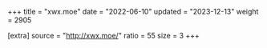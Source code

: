 +++
title = "xwx.moe"
date = "2022-06-10"
updated = "2023-12-13"
weight = 2905

[extra]
source = "http://xwx.moe/"
ratio = 55
size = 3
+++
